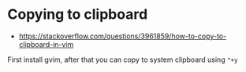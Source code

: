 # Copying to clipboard

- <https://stackoverflow.com/questions/3961859/how-to-copy-to-clipboard-in-vim>

First install gvim, after that you can copy to system clipboard using `"+y`
